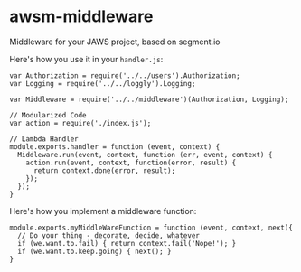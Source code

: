 # awsm-middleware
Middleware for your JAWS project, based on segment.io

Here's how you use it in your `handler.js`:

```
var Authorization = require('../../users').Authorization;
var Logging = require('../../loggly').Logging;

var Middleware = require('../../middleware')(Authorization, Logging);

// Modularized Code
var action = require('./index.js');

// Lambda Handler
module.exports.handler = function (event, context) {
  Middleware.run(event, context, function (err, event, context) {
    action.run(event, context, function(error, result) {
      return context.done(error, result);
    });  
  });
}
```

Here's how you implement a middleware function:

```
module.exports.myMiddleWareFunction = function (event, context, next){
  // Do your thing - decorate, decide, whatever
  if (we.want.to.fail) { return context.fail('Nope!'); }  
  if (we.want.to.keep.going) { next(); }
}

```
